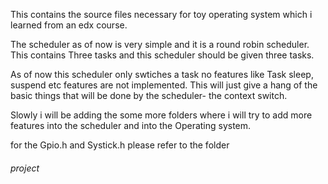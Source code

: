 This contains the source files necessary for toy operating system which i learned from an edx course.

The scheduler as of now is very simple and it is a round robin scheduler. 
This contains Three tasks and this scheduler should be given three tasks. 

As of now this scheduler only swtiches a task no features like Task sleep, suspend etc features are not implemented. 
This will just give a hang of the basic things that will be done by the scheduler- the context switch. 

Slowly i will be adding the some more folders where i will try to add more features into the scheduler and into the Operating system.


for the Gpio.h and Systick.h please refer to the folder 
###### project


